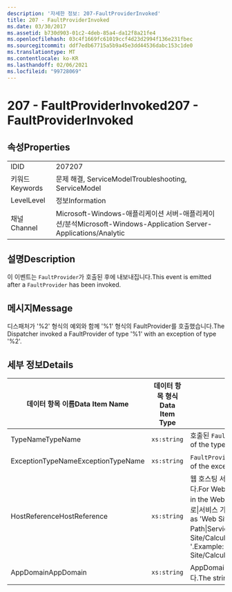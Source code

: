 ```yaml
---
description: '자세한 정보: 207-FaultProviderInvoked'
title: 207 - FaultProviderInvoked
ms.date: 03/30/2017
ms.assetid: b730d903-01c2-4deb-85a4-da12f8a21fe4
ms.openlocfilehash: 03c4f1669fc61019ccf4d23d2994f136e231fbec
ms.sourcegitcommit: ddf7edb67715a5b9a45e3dd44536dabc153c1de0
ms.translationtype: MT
ms.contentlocale: ko-KR
ms.lasthandoff: 02/06/2021
ms.locfileid: "99728069"
---
```

# <a name="207---faultproviderinvoked"></a><span data-ttu-id="638f4-103">207 - FaultProviderInvoked</span><span class="sxs-lookup"><span data-stu-id="638f4-103">207 - FaultProviderInvoked</span></span>

## <a name="properties"></a><span data-ttu-id="638f4-104">속성</span><span class="sxs-lookup"><span data-stu-id="638f4-104">Properties</span></span>  
  
|||  
|-|-|  
|<span data-ttu-id="638f4-105">ID</span><span class="sxs-lookup"><span data-stu-id="638f4-105">ID</span></span>|<span data-ttu-id="638f4-106">207</span><span class="sxs-lookup"><span data-stu-id="638f4-106">207</span></span>|  
|<span data-ttu-id="638f4-107">키워드</span><span class="sxs-lookup"><span data-stu-id="638f4-107">Keywords</span></span>|<span data-ttu-id="638f4-108">문제 해결, ServiceModel</span><span class="sxs-lookup"><span data-stu-id="638f4-108">Troubleshooting, ServiceModel</span></span>|  
|<span data-ttu-id="638f4-109">Level</span><span class="sxs-lookup"><span data-stu-id="638f4-109">Level</span></span>|<span data-ttu-id="638f4-110">정보</span><span class="sxs-lookup"><span data-stu-id="638f4-110">Information</span></span>|  
|<span data-ttu-id="638f4-111">채널</span><span class="sxs-lookup"><span data-stu-id="638f4-111">Channel</span></span>|<span data-ttu-id="638f4-112">Microsoft-Windows-애플리케이션 서버-애플리케이션/분석</span><span class="sxs-lookup"><span data-stu-id="638f4-112">Microsoft-Windows-Application Server-Applications/Analytic</span></span>|  
  
## <a name="description"></a><span data-ttu-id="638f4-113">설명</span><span class="sxs-lookup"><span data-stu-id="638f4-113">Description</span></span>  

 <span data-ttu-id="638f4-114">이 이벤트는 `FaultProvider`가 호출된 후에 내보내집니다.</span><span class="sxs-lookup"><span data-stu-id="638f4-114">This event is emitted after a `FaultProvider` has been invoked.</span></span>  
  
## <a name="message"></a><span data-ttu-id="638f4-115">메시지</span><span class="sxs-lookup"><span data-stu-id="638f4-115">Message</span></span>  

 <span data-ttu-id="638f4-116">디스패처가 '%2' 형식의 예외와 함께 '%1' 형식의 FaultProvider를 호출했습니다.</span><span class="sxs-lookup"><span data-stu-id="638f4-116">The Dispatcher invoked a FaultProvider of type '%1' with an exception of type '%2'.</span></span>  
  
## <a name="details"></a><span data-ttu-id="638f4-117">세부 정보</span><span class="sxs-lookup"><span data-stu-id="638f4-117">Details</span></span>  
  
|<span data-ttu-id="638f4-118">데이터 항목 이름</span><span class="sxs-lookup"><span data-stu-id="638f4-118">Data Item Name</span></span>|<span data-ttu-id="638f4-119">데이터 항목 형식</span><span class="sxs-lookup"><span data-stu-id="638f4-119">Data Item Type</span></span>|<span data-ttu-id="638f4-120">설명</span><span class="sxs-lookup"><span data-stu-id="638f4-120">Description</span></span>|  
|--------------------|--------------------|-----------------|  
|<span data-ttu-id="638f4-121">TypeName</span><span class="sxs-lookup"><span data-stu-id="638f4-121">TypeName</span></span>|`xs:string`|<span data-ttu-id="638f4-122">호출된 `FaultProvider` 형식의 CLR FullName입니다.</span><span class="sxs-lookup"><span data-stu-id="638f4-122">The CLR FullName of the type of the invoked `FaultProvider`.</span></span>|  
|<span data-ttu-id="638f4-123">ExceptionTypeName</span><span class="sxs-lookup"><span data-stu-id="638f4-123">ExceptionTypeName</span></span>|`xs:string`|<span data-ttu-id="638f4-124">`FaultProvider`가 처리한 예외의 CLR FullName입니다.</span><span class="sxs-lookup"><span data-stu-id="638f4-124">The CLR FullName of the exception that the `FaultProvider` has operated on.</span></span>|  
|<span data-ttu-id="638f4-125">HostReference</span><span class="sxs-lookup"><span data-stu-id="638f4-125">HostReference</span></span>|`xs:string`|<span data-ttu-id="638f4-126">웹 호스팅 서비스의 경우 이 필드는 웹 계층의 서비스를 고유하게 식별합니다.</span><span class="sxs-lookup"><span data-stu-id="638f4-126">For Web-hosted services, this field uniquely identifies the service in the Web hierarchy.</span></span> <span data-ttu-id="638f4-127">해당 형식은 ' 웹 사이트 이름 응용 프로그램 가상 경로&#124;서비스 가상 경로&#124;ServiceName '으로 정의 됩니다.</span><span class="sxs-lookup"><span data-stu-id="638f4-127">Its format is defined as 'Web Site Name Application Virtual Path&#124;Service Virtual Path&#124;ServiceName'.</span></span> <span data-ttu-id="638f4-128">예: ' Default Web Site/CalculatorApplication&#124;/CalculatorService.svc&#124;CalculatorService '.</span><span class="sxs-lookup"><span data-stu-id="638f4-128">Example: 'Default Web Site/CalculatorApplication&#124;/CalculatorService.svc&#124;CalculatorService'.</span></span>|  
|<span data-ttu-id="638f4-129">AppDomain</span><span class="sxs-lookup"><span data-stu-id="638f4-129">AppDomain</span></span>|`xs:string`|<span data-ttu-id="638f4-130">AppDomain.CurrentDomain.FriendlyName에서 반환되는 문자열입니다.</span><span class="sxs-lookup"><span data-stu-id="638f4-130">The string returned by AppDomain.CurrentDomain.FriendlyName.</span></span>|
